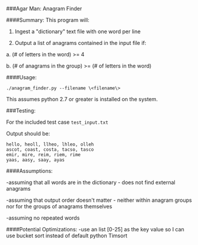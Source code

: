 ###Agar Man: Anagram Finder

####Summary:
This program will:

1.  Ingest a "dictionary" text file with one word per line

2.  Output a list of anagrams contained in the input file if:

  a.  (# of letters in the word) >= 4

  b.  (# of anagrams in the group) >= (# of letters in the word)

####Usage:

```
./anagram_finder.py --filename \<filename\> 
```

This assumes python 2.7 or greater is installed on the system.

###Testing:

For the included test case ```test_input.txt```

Output should be:
```
hello, heoll, llheo, lhleo, olleh
ascot, coast, costa, tacso, tasco
emir, mire, reim, riem, rime
yaas, aasy, saay, ayas
```

####Assumptions:

-assuming that all words are in the dictionary - does not find external anagrams

-assuming that output order doesn't matter - neither within anagram groups nor for the groups of anagrams themselves

-assuming no repeated words

####Potential Optimizations:
-use an list [0-25] as the key value so I can use bucket sort instead of default python Timsort